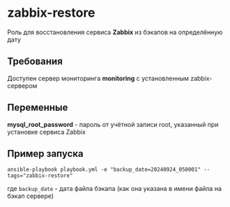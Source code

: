zabbix-restore
=========

Роль для восстановления сервиса __Zabbix__ из бэкапов на определённую дату

Требования
------------
Доступен сервер мониторинга __monitoring__ с установленным zabbix-сервером

Переменные
------------
__mysql_root_password__ - пароль от учётной записи root, указанный при установке сервиса Zabbix

Пример запуска
------------
`ansible-playbook playbook.yml -e "backup_date=20240924_050001" --tags="zabbix-restore"`

где `backup_date` - дата файла бэкапа (как она указана в имени файла на бэкап сервере)
